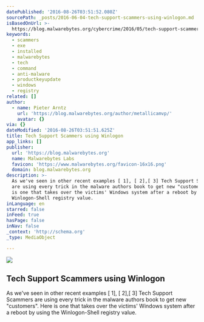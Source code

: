 ```yaml
---
datePublished: '2016-08-26T03:51:52.080Z'
sourcePath: _posts/2016-06-04-tech-support-scammers-using-winlogon.md
isBasedOnUrl: >-
  https://blog.malwarebytes.org/cybercrime/2016/05/tech-support-scammers-using-winlogon/
keywords:
  - scammers
  - exe
  - installed
  - malwarebytes
  - tech
  - command
  - anti-malware
  - productkeyupdate
  - windows
  - registry
related: []
author:
  - name: Pieter Arntz
    url: 'https://blog.malwarebytes.org/author/metallicamvp/'
    avatar: {}
via: {}
dateModified: '2016-08-26T03:51:51.625Z'
title: Tech Support Scammers using Winlogon
app_links: []
publisher:
  url: 'https://blog.malwarebytes.org'
  name: Malwarebytes Labs
  favicon: 'https://www.malwarebytes.org/favicon-16x16.png'
  domain: blog.malwarebytes.org
description: >-
  As we've seen in other recent examples [ 1], [ 2],[ 3] Tech Support Scammers
  are using every trick in the malware authors book to get new "customers". Here
  is one that takes over the victims' Windows system after a reboot by using the
  Winlogon-Shell registry value.
inLanguage: en
starred: false
inFeed: true
hasPage: false
inNav: false
_context: 'http://schema.org'
_type: MediaObject

---
```

<article style=""><img src="https://s3-us-west-2.amazonaws.com/the-grid-img/p/06e2e53d2c66df0aa523cf6a4534cdb7d763af43.jpg" /><h1>Tech Support Scammers using Winlogon</h1><p>As we've seen in other recent examples [ 1], [ 2],[ 3] Tech Support Scammers are using every trick in the malware authors book to get new "customers". Here is one that takes over the victims' Windows system after a reboot by using the Winlogon-Shell registry value.</p></article>